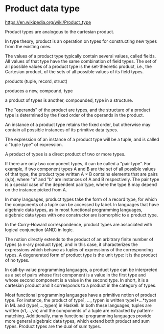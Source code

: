 # Product data type

https://en.wikipedia.org/wiki/Product_type

Product types are analogous to the cartesian product.

In type theory, product is an operation on types for constructing new types from the existing ones.

The values of a product type typically contain several values, called fields. All values of that type have the same combination of field types. The set of all possible values of a product type is the set-theoretic product, i.e., the Cartesian product, of the sets of all possible values of its field types.

products (tuple, record, struct)


produces a new, compound, type

a product of types is another, compounded, type in a structure. 

The "operands" of the product are types, and the structure of a product type is determined by the fixed order of the operands in the product. 

An instance of a product type retains the fixed order, but otherwise may contain all possible instances of its primitive data types. 

The expression of an instance of a product type will be a tuple, and is called a "tuple type" of expression. 

A product of types is a direct product of two or more types.



If there are only two component types, it can be called a "pair type". For example, if two component types A and B are the set of all possible values of that type, the product type written A × B contains elements that are pairs (a,b), where "a" and "b" are instances of A and B respectively. The pair type is a special case of the dependent pair type, where the type B may depend on the instance picked from A.

In many languages, product types take the form of a record type, for which the components of a tuple can be accessed by label. In languages that have algebraic data types, as in most functional programming languages, algebraic data types with one constructor are isomorphic to a product type.

In the Curry-Howard correspondence, product types are associated with logical conjunction (AND) in logic.

The notion directly extends to the product of an arbitrary finite number of types (a n-ary product type), and in this case, it characterizes the expressions which behave as tuples of expressions of the corresponding types. A degenerated form of product type is the unit type: it is the product of no types.

In call-by-value programming languages, a product type can be interpreted as a set of pairs whose first component is a value in the first type and whose second component is a value in the second type. In short, it is a cartesian product and it corresponds to a product in the category of types.

Most functional programming languages have a primitive notion of product type. For instance, the product of type1, ..., typen is written type1*...*typen in ML and (type1,...,typen) in Haskell. In both these languages, tuples are written (v1,...,vn) and the components of a tuple are extracted by pattern-matching. Additionally, many functional programming languages provide more general algebraic data types, which extend both product and sum types. Product types are the dual of sum types.

